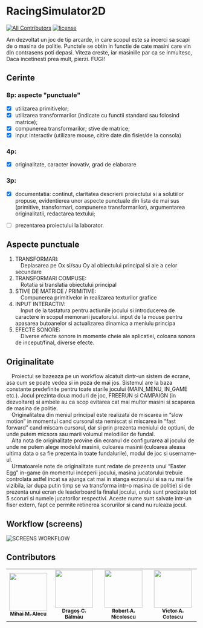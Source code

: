 # RacingSimulator2D
[![All Contributors](https://img.shields.io/badge/all_contributors-4-orange.svg?style=flat-square)](https://github.com/Bb4k/RacingSimulator2D/blob/main/README.md#contributors)
[![license](https://img.shields.io/github/license/DAVFoundation/captain-n3m0.svg?style=flat-square)](https://github.com/Bb4k/RacingSimulator2D/blob/main/LICENSE)

Am dezvoltat un joc de tip arcarde, in care scopul este sa incerci sa scapi de o masina de politie. Punctele se obtin in functie de cate masini care vin din contrasens poti depasi. Viteza creste, iar masinille par ca se inmultesc, Daca incetinesti prea mult, pierzi. FUGI!

## Cerinte

### 8p: aspecte "punctuale"

- [x] utilizarea primitivelor;
- [x] utilizarea transformarilor (indicate cu functii standard sau folosind matrice);
- [x] compunerea transformarilor; stive de matrice;
- [x] input interactiv (utilizare mouse, citire date din fisier/de la consola)

### 4p:

- [x] originalitate, caracter inovativ, grad de elaborare

### 3p:

- [x] documentatia: continut, claritatea descrierii proiectului si a solutiilor propuse, evidentierea unor aspecte punctuale din lista de mai sus (primitive, transformari, compunerea transformarilor), argumentarea originalitatii, redactarea textului;
- [ ] prezentarea proiectului la laborator.


## Aspecte punctuale
1. TRANSFORMARI:<br />
&emsp;Deplasarea pe Ox si/sau Oy al obiectului principal si ale a celor secundare
2. TRANSFORMARI COMPUSE:<br />
&emsp;Rotatia si translatia obiectului principal
3. STIVE DE MATRICE / PRIMITIVE:<br />
&emsp;Compunerea primitivelor in realizarea texturilor grafice
4. INPUT INTERACTIV:<br />
&emsp;Input de la tastatura pentru actiunile jocului si introducerea de caractere in scopul memorarii jucatorului. input de la mouse pentru apasarea butoanelor si actualizarea dinamica a meniulu principa
5. EFECTE SONORE:<br />
&emsp;Diverse efecte sonore in momente cheie ale aplicatiei, coloana sonora de inceput/final, diverse efecte.

## Originalitate
&emsp;Proiectul se bazeaza pe un workflow alcatuit dintr-un sistem de ecrane, asa cum se poate vedea si in poza de mai jos. Sistemul are la baza constante predefinite pentru toate starile jocului (MAIN_MENU, IN_GAME etc.). Jocul prezinta doua moduri de joc, FREERUN si CAMPAIGN (in dezvoltare) si ambele au ca scop evitarea cat mai multor masini si scaparea de masina de politie.<br />
&emsp;Originalitatea din meniul principal este realizata de miscarea in “slow motion” in momentul cand cursorul sta nemiscat si miscarea in “fast forward” cand miscam cursorul, dar si prin prezenta meniului de optiuni, de unde putem micsora sau marii volumul melodiilor de fundal.<br />
&emsp;Alta nota de originalitate provine din ecranul de configurarea al jocului de unde ne putem alege modelul masinii, culoarea masinii (culoarea aleasa ultima data o sa fie prezenta in toate fundalurile), modul de joc si username-ul.<br />
&emsp;Urmatoarele note de originalitate sunt redate de prezenta unui “Easter Egg” in-game (in momentul inceperii jocului, masina jucatorului trebuie controlata astfel incat sa ajunga cat mai in stanga ecranului si sa nu mai fie vizibila, iar dupa putin timp se va transforma intr-o masina de politie) si de prezenta unui ecran de leaderboard la finalul jocului, unde sunt precizate tot 5 scoruri si numele jucatorilor respectivi. Aceste nume sunt salvate intr-un fiser extern, fapt ce permite retinerea scorurilor si cand nu ruleaza jocul.

## Workflow (screens)

![SCREENS WORKFLOW](https://user-images.githubusercontent.com/30263894/162589090-fd02868e-5f7a-40d0-a9e5-c08de79e682f.png)

## Contributors
<table>
  <tr>
    <td align="center"><a href="https://github.com/VertigoM"><img src="https://avatars.githubusercontent.com/u/63092692?v=4?s=100" width="100px;" alt=""/><br /><sub><b>Mihai M. Alecu</b></sub></a></td>
    <td align="center"><a href="https://github.com/DragosBalmau"><img src="https://avatars.githubusercontent.com/u/30263894?v=4?s=100" width="100px;" alt=""/><br /><sub><b>Dragoș C. Bălmău</b></sub></a></td>
    <td align="center"><a href="https://github.com/TIPYexe"><img src="https://avatars.githubusercontent.com/u/53595545?v=4?s=100" width="100px;" alt=""/><br /><sub><b>Robert A. Nicolescu</b></sub></a></td>
    <td align="center"><a href="https://github.com/VictorAndreiCotescu"><img src="https://avatars.githubusercontent.com/u/63092892?v=4?s=100" width="100px;" alt=""/><br /><sub><b>Victor A. Cotescu</b></sub></a></td>
  </tr>
</table>
